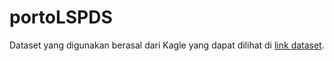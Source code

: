 # portoLSPDS

Dataset yang digunakan berasal dari Kagle yang dapat dilihat di [link dataset](https://www.kaggle.com/datasets/computingvictor/2024-academic-ranking-of-world-universities).